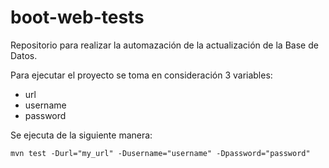 # boot-web-tests
Repositorio para realizar la automazación de la actualización de la Base de Datos.

Para ejecutar el proyecto se toma en consideración 3 variables:
 - url
 - username
 - password

Se ejecuta de la siguiente manera:

```
mvn test -Durl="my_url" -Dusername="username" -Dpassword="password"
``` 
